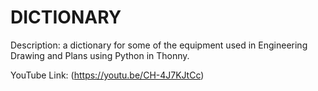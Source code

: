 # __DICTIONARY__

Description: a dictionary for some of the equipment used in Engineering Drawing and Plans using Python in Thonny.

YouTube Link: (https://youtu.be/CH-4J7KJtCc)
